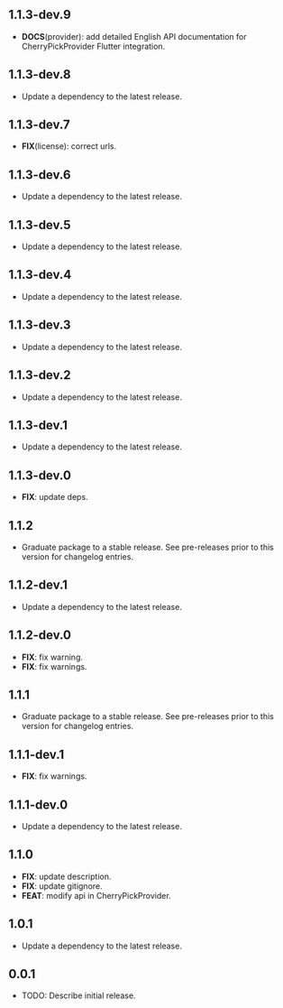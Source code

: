 ## 1.1.3-dev.9

 - **DOCS**(provider): add detailed English API documentation for CherryPickProvider Flutter integration.

## 1.1.3-dev.8

 - Update a dependency to the latest release.

## 1.1.3-dev.7

 - **FIX**(license): correct urls.

## 1.1.3-dev.6

 - Update a dependency to the latest release.

## 1.1.3-dev.5

 - Update a dependency to the latest release.

## 1.1.3-dev.4

 - Update a dependency to the latest release.

## 1.1.3-dev.3

 - Update a dependency to the latest release.

## 1.1.3-dev.2

 - Update a dependency to the latest release.

## 1.1.3-dev.1

 - Update a dependency to the latest release.

## 1.1.3-dev.0

 - **FIX**: update deps.

## 1.1.2

 - Graduate package to a stable release. See pre-releases prior to this version for changelog entries.

## 1.1.2-dev.1

 - Update a dependency to the latest release.

## 1.1.2-dev.0

 - **FIX**: fix warning.
 - **FIX**: fix warnings.

## 1.1.1

 - Graduate package to a stable release. See pre-releases prior to this version for changelog entries.

## 1.1.1-dev.1

 - **FIX**: fix warnings.

## 1.1.1-dev.0

 - Update a dependency to the latest release.

## 1.1.0

 - **FIX**: update description.
 - **FIX**: update gitignore.
 - **FEAT**: modify api in CherryPickProvider.

## 1.0.1

 - Update a dependency to the latest release.

## 0.0.1

* TODO: Describe initial release.
